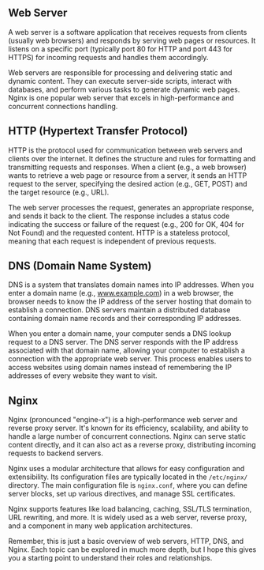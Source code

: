 ## Web Server
A web server is a software application that receives requests from clients (usually web browsers) and responds by serving web pages or resources. It listens on a specific port (typically port 80 for HTTP and port 443 for HTTPS) for incoming requests and handles them accordingly.

Web servers are responsible for processing and delivering static and dynamic content. They can execute server-side scripts, interact with databases, and perform various tasks to generate dynamic web pages. Nginx is one popular web server that excels in high-performance and concurrent connections handling.

## HTTP (Hypertext Transfer Protocol)
HTTP is the protocol used for communication between web servers and clients over the internet. It defines the structure and rules for formatting and transmitting requests and responses. When a client (e.g., a web browser) wants to retrieve a web page or resource from a server, it sends an HTTP request to the server, specifying the desired action (e.g., GET, POST) and the target resource (e.g., URL).

The web server processes the request, generates an appropriate response, and sends it back to the client. The response includes a status code indicating the success or failure of the request (e.g., 200 for OK, 404 for Not Found) and the requested content. HTTP is a stateless protocol, meaning that each request is independent of previous requests.

## DNS (Domain Name System)
DNS is a system that translates domain names into IP addresses. When you enter a domain name (e.g., www.example.com) in a web browser, the browser needs to know the IP address of the server hosting that domain to establish a connection. DNS servers maintain a distributed database containing domain name records and their corresponding IP addresses.

When you enter a domain name, your computer sends a DNS lookup request to a DNS server. The DNS server responds with the IP address associated with that domain name, allowing your computer to establish a connection with the appropriate web server. This process enables users to access websites using domain names instead of remembering the IP addresses of every website they want to visit.

## Nginx
Nginx (pronounced "engine-x") is a high-performance web server and reverse proxy server. It's known for its efficiency, scalability, and ability to handle a large number of concurrent connections. Nginx can serve static content directly, and it can also act as a reverse proxy, distributing incoming requests to backend servers.

Nginx uses a modular architecture that allows for easy configuration and extensibility. Its configuration files are typically located in the `/etc/nginx/` directory. The main configuration file is `nginx.conf`, where you can define server blocks, set up various directives, and manage SSL certificates.

Nginx supports features like load balancing, caching, SSL/TLS termination, URL rewriting, and more. It is widely used as a web server, reverse proxy, and a component in many web application architectures.

Remember, this is just a basic overview of web servers, HTTP, DNS, and Nginx. Each topic can be explored in much more depth, but I hope this gives you a starting point to understand their roles and relationships.
